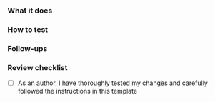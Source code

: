 <!--
Thank you for your Pull Request. Please provide a description and review
the requirements below.

Contributors guide: https://github.com/eclipse-cdt-cloud/trace-viewer-examples/blob/master/CONTRIBUTING.md

Note: Security vulnerabilities should not be disclosed on GitHub, through a PR or any
other means. See SECURITY.md at the root of this repository, to learn how to report
vulnerabilities.
-->

### What it does

<!-- Include relevant issues and describe how they are addressed. -->

### How to test

<!-- Explain how a reviewer can reproduce a bug, test new functionality or verify performance improvements. -->

### Follow-ups

<!-- Please list potential follow-up work, including known issues, possible future work, identified technical debt, and potentially introduced technical debt. If the PR introduces technical debt, specify the reason why this is acceptable. Please create tickets and link them here. Please use the label "technical debt" for new issues when it applies. -->

### Review checklist

- [ ] As an author, I have thoroughly tested my changes and carefully followed the instructions in this template
